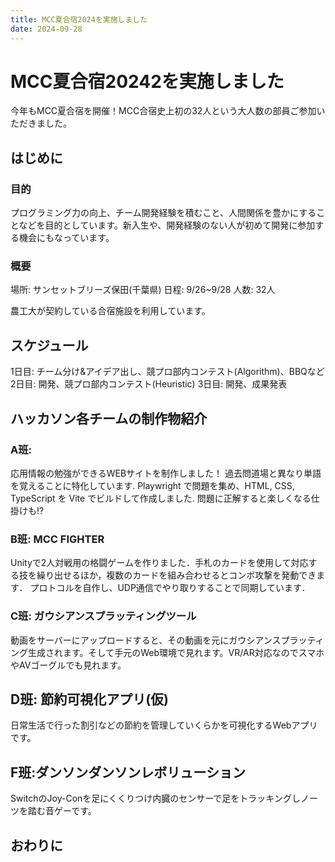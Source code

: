 ```yaml
---
title: MCC夏合宿2024を実施しました
date: 2024-09-28
---
```


# MCC夏合宿20242を実施しました

今年もMCC夏合宿を開催！MCC合宿史上初の32人という大人数の部員ご参加いただきました。

## はじめに

### 目的

プログラミング力の向上、チーム開発経験を積むこと、人間関係を豊かにすることなどを目的としています。新入生や、開発経験のない人が初めて開発に参加する機会にもなっています。

### 概要

場所: サンセットブリーズ保田(千葉県)
日程: 9/26~9/28
人数: 32人

農工大が契約している合宿施設を利用しています。

## スケジュール

1日目: チーム分け&アイデア出し、競プロ部内コンテスト(Algorithm)、BBQなど
2日目: 開発、競プロ部内コンテスト(Heuristic)
3日目: 開発、成果発表

## ハッカソン各チームの制作物紹介

### A班:

応用情報の勉強ができるWEBサイトを制作しました！ 過去問道場と異なり単語を覚えることに特化しています. Playwright で問題を集め、HTML, CSS, TypeScript を Vite でビルドして作成しました.  問題に正解すると楽しくなる仕掛けも!?

### B班: MCC FIGHTER

Unityで2人対戦用の格闘ゲームを作りました．手札のカードを使用して対応する技を繰り出せるほか，複数のカードを組み合わせるとコンボ攻撃を発動できます．
プロトコルを自作し、UDP通信でやり取りすることで同期しています．

### C班: ガウシアンスプラッティングツール

動画をサーバーにアップロードすると、その動画を元にガウシアンスプラッティング生成されます。そして手元のWeb環境で見れます。VR/AR対応なのでスマホやAVゴーグルでも見れます。

## D班: 節約可視化アプリ(仮)

日常生活で行った割引などの節約を管理していくらかを可視化するWebアプリです。

## F班:ダンソンダンソンレボリューション

SwitchのJoy-Conを足にくくりつけ内臓のセンサーで足をトラッキングしノーツを踏む音ゲーです。

## おわりに
